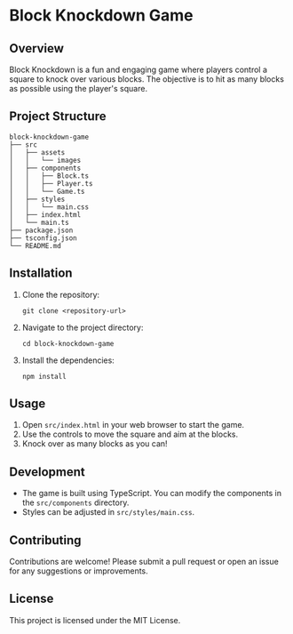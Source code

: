 # Block Knockdown Game

## Overview
Block Knockdown is a fun and engaging game where players control a square to knock over various blocks. The objective is to hit as many blocks as possible using the player's square.

## Project Structure
```
block-knockdown-game
├── src
│   ├── assets
│   │   └── images
│   ├── components
│   │   ├── Block.ts
│   │   ├── Player.ts
│   │   └── Game.ts
│   ├── styles
│   │   └── main.css
│   ├── index.html
│   └── main.ts
├── package.json
├── tsconfig.json
└── README.md
```

## Installation
1. Clone the repository:
   ```
   git clone <repository-url>
   ```
2. Navigate to the project directory:
   ```
   cd block-knockdown-game
   ```
3. Install the dependencies:
   ```
   npm install
   ```

## Usage
1. Open `src/index.html` in your web browser to start the game.
2. Use the controls to move the square and aim at the blocks.
3. Knock over as many blocks as you can!

## Development
- The game is built using TypeScript. You can modify the components in the `src/components` directory.
- Styles can be adjusted in `src/styles/main.css`.

## Contributing
Contributions are welcome! Please submit a pull request or open an issue for any suggestions or improvements.

## License
This project is licensed under the MIT License.